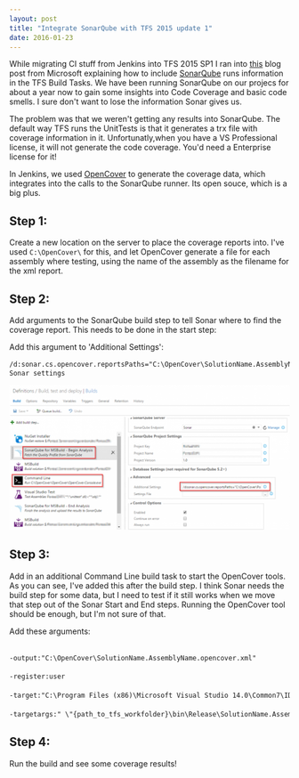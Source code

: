 ```yaml
---
layout: post
title: "Integrate SonarQube with TFS 2015 update 1"
date: 2016-01-23
---
```

While migrating CI stuff from Jenkins into TFS 2015 SP1 I ran into [this](http://blogs.msdn.com/b/visualstudioalm/archive/2015/08/24/build-tasks-for-sonarqube-analysis.aspx) blog post from Microsoft explaining how to include [SonarQube](http://www.sonarqube.org/) runs information in the TFS Build Tasks. We have been running SonarQube on our projecs for about a year now to gain some insights into Code Coverage and basic code smells. I sure don't want to lose the information Sonar gives us. 

The problem was that we weren't getting any results into SonarQube. The default way TFS runs the UnitTests is that it generates a trx file with coverage information in it. Unfortunatly,when you have a VS Professional license, it will not generate the code coverage. You'd need a Enterprise license for it!

In Jenkins, we used [OpenCover](https://github.com/OpenCover/opencover) to generate the coverage data, which integrates into the calls to the SonarQube runner. Its open souce, which is a big plus.

## Step 1:
Create a new location on the server to place the coverage reports into. I've used `C:\OpenCover\` for this, and let OpenCover generate a file for each assembly where testing, using the name of the assembly as the filename for the xml report.

## Step 2:
Add arguments to the SonarQube build step to tell Sonar where to find the coverage report. This needs to be done in the start step:

Add this argument to 'Additional Settings': 
```
/d:sonar.cs.opencover.reportsPaths="C:\OpenCover\SolutionName.AssemblyName.UnitTests.opencover.xml": Sonar settings
```
![TFS screenshot](/images/20160123_01.png)

## Step 3:
Add in an additional Command Line build task to start the OpenCover tools. As you can see, I've added this after the build step. I think Sonar needs the build step for some data, but I need to test if it still works when we move that step out of the Sonar Start and End steps. Running the OpenCover tool should be enough, but I'm not sure of that.

Add these arguments:
``` xml

-output:"C:\OpenCover\SolutionName.AssemblyName.opencover.xml"

-register:user

-target:"C:\Program Files (x86)\Microsoft Visual Studio 14.0\Common7\IDE\CommonExtensions\Microsoft\TestWindow\vstest.console.exe"

-targetargs:" \"{path_to_tfs_workfolder}\bin\Release\SolutionName.AssemblyName.UnitTests.dll"
```

## Step 4:
Run the build and see some coverage results!